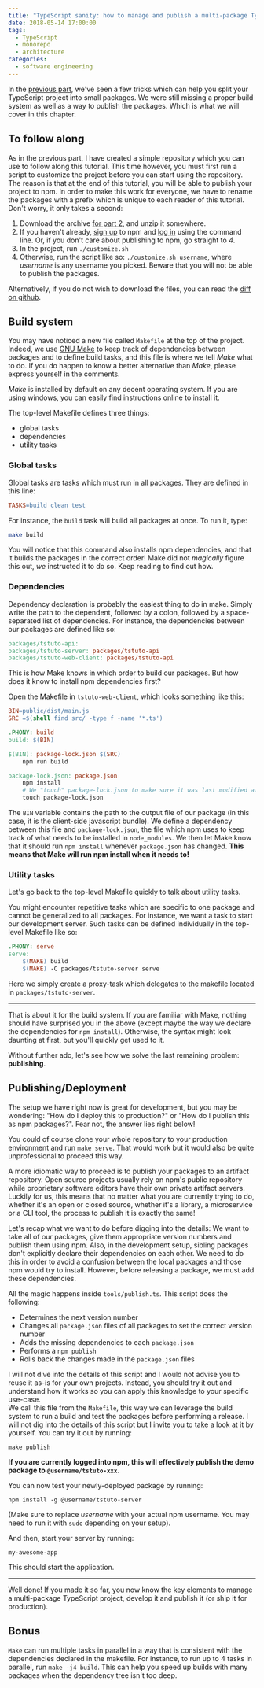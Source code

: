 ```yaml
---
title: "TypeScript sanity: how to manage and publish a multi-package TypeScript project"
date: 2018-05-14 17:00:00
tags:
  - TypeScript
  - monorepo
  - architecture
categories:
  - software engineering
---
```


In the [previous part](https://blog.hmil.fr/2018/03/TypeScript-project-structure/), we've seen a few tricks which can help you split your TypeScript project into small packages. We were still missing a proper build system as well as a way to publish the packages. Which is what we will cover in this chapter.

## To follow along

As in the previous part, I have created a simple repository which you can use to follow along this tutorial. This time however, you must first run a script to customize the project before you can start using the repository. The reason is that at the end of this tutorial, you will be able to publish your project to npm. In order to make this work for everyone, we have to rename the packages with a prefix which is unique to each reader of this tutorial. Don't worry, it only takes a second:

1. Download the archive [for part 2](https://github.com/hmil/ts-seed-project/archive/part2.zip), and unzip it somewhere.
2. If you haven't already, [sign up](https://www.npmjs.com/signup) to npm and [log in](https://docs.npmjs.com/cli/adduser) using the command line. Or, if you don't care about publishing to npm, go straight to *4*.
3. In the project, run `./customize.sh`
4. Otherwise, run the script like so: `./customize.sh username`, where _username_ is any username you picked. Beware that you will not be able to publish the packages. 

Alternatively, if you do not wish to download the files, you can read the [diff on github](https://github.com/hmil/ts-seed-project/compare/part1...part2).


## Build system

You may have noticed a new file called `Makefile` at the top of the project. Indeed, we use [GNU Make](https://www.gnu.org/software/make/) to keep track of dependencies between packages and to define build tasks, and this file is where we tell _Make_ what to do. If you do happen to know a better alternative than _Make_, please express yourself in the comments.

_Make_ is installed by default on any decent operating system. If you are using windows, you can easily find instructions online to install it.  

The top-level Makefile defines three things: 
- global tasks
- dependencies
- utility tasks

### Global tasks

Global tasks are tasks which must run in all packages. They are defined in this line:

```Makefile
TASKS=build clean test
```

For instance, the `build` task will build all packages at once. To run it, type:

```sh
make build	
```

You will notice that this command also installs npm dependencies, and that it builds the packages in the correct order! Make did not _magically_ figure this out, *we* instructed it to do so. Keep reading to find out how.

### Dependencies

Dependency declaration is probably the easiest thing to do in make. Simply write the path to the dependent, followed by a colon, followed by a space-separated list of dependencies.
For instance, the dependencies between our packages are defined like so:

```Makefile
packages/tstuto-api:
packages/tstuto-server: packages/tstuto-api
packages/tstuto-web-client: packages/tstuto-api
```

This is how Make knows in which order to build our packages. But how does it know to install npm dependencies first?

Open the Makefile in `tstuto-web-client`, which looks something like this:

```Makefile
BIN=public/dist/main.js
SRC =$(shell find src/ -type f -name '*.ts')

.PHONY: build
build: $(BIN)

$(BIN): package-lock.json $(SRC)
	npm run build

package-lock.json: package.json
	npm install
	# We "touch" package-lock.json to make sure it was last modified after package.json
	touch package-lock.json
```

The `BIN` variable contains the path to the output file of our package (in this case, it is the client-side javascript bundle). We define a dependency between this file and `package-lock.json`, the file which npm uses to keep track of what needs to be installed in `node_modules`. We then let Make know that it should run `npm install` whenever `package.json` has changed. **This means that Make will run npm install when it needs to!**


### Utility tasks

Let's go back to the top-level Makefile quickly to talk about utility tasks.

You might encounter repetitive tasks which are specific to one package and cannot be generalized to all packages. For instance, we want a task to start our development server. Such tasks can be defined individually in the top-level Makefile like so:

```Makefile
.PHONY: serve
serve:
	$(MAKE) build
	$(MAKE) -C packages/tstuto-server serve
```

Here we simply create a proxy-task which delegates to the makefile located in `packages/tstuto-server`. 

<!-- You may be wondering why this task explicitly invokes `make build` instead of defining a dependency on `build`. That is where we reach the limits of Make. Simply put, we cannot depend on global tasks because we used a hack to declare them. The hack itself is at the end of the Makefile but it is not worth discussing in this tutorial.
-->
---

That is about it for the build system. If you are familiar with Make, nothing should have surprised you in the above (except maybe the way we declare the dependencies for `npm install`). Otherwise, the syntax might look daunting at first, but you'll quickly get used to it.

Without further ado, let's see how we solve the last remaining problem: **publishing**.


## Publishing/Deployment

The setup we have right now is great for development, but you may be wondering: "How do I deploy this to production?" or "How do I publish this as npm packages?". Fear not, the answer lies right below!

You could of course clone your whole repository to your production environment and run `make serve`. That would work but it would also be quite unprofessional to proceed this way.

A more idiomatic way to proceed is to publish your packages to an artifact repository. Open source projects usually rely on npm's public repository while proprietary software editors have their own private artifact servers. Luckily for us, this means that no matter what you are currently trying to do, whether it's an open or closed source, whether it's a library, a microservice or a CLI tool, the process to publish it is exactly the same!

Let's recap what we want to do before digging into the details: We want to take all of our packages, give them appropriate version numbers and publish them using npm. Also, in the development setup, sibling packages don't explicitly declare their dependencies on each other. We need to do this in order to avoid a confusion between the local packages and those npm would try to install. However, before releasing a package, we must add these dependencies.

All the magic happens inside `tools/publish.ts`. This script does the following:
- Determines the next version number
- Changes all `package.json` files of all packages to set the correct version number
- Adds the missing dependencies to each `package.json`
- Performs a `npm publish`
- Rolls back the changes made in the `package.json` files

I will not dive into the details of this script and I would not advise you to reuse it as-is for your own projects. Instead, you should try it out and understand how it works so you can apply this knowledge to your specific use-case.  
We call this file from the `Makefile`, this way we can leverage the build system to run a build and test the packages before performing a release. I will not dig into the details of this script but I invite you to take a look at it by yourself. You can try it out by running:

```
make publish
```

**If you are currently logged into npm, this will effectively publish the demo package to `@username/tstuto-xxx`.**

You can now test your newly-deployed package by running:

```
npm install -g @username/tstuto-server
```

(Make sure to replace _username_ with your actual npm username. You may need to run it with `sudo` depending on your setup).

And then, start your server by running:

```
my-awesome-app
```

This should start the application.

---

Well done! If you made it so far, you now know the key elements to manage a multi-package TypeScript project, develop it and publish it (or ship it for production).

## Bonus

`Make` can run multiple tasks in parallel in a way that is consistent with the dependencies declared in the makefile. For instance, to run up to 4 tasks in parallel, run `make -j4 build`. This can help you speed up builds with many packages when the dependency tree isn't too deep.


